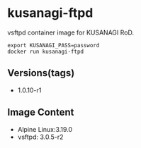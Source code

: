 # kusanagi-ftpd

vsftpd container image for KUSANAGI RoD.
```
export KUSANAGI_PASS=password
docker run kusanagi-ftpd
```

## Versions(tags)
- 1.0.10-r1

## Image Content
- Alpine Linux:3.19.0
- vsftpd: 3.0.5-r2

